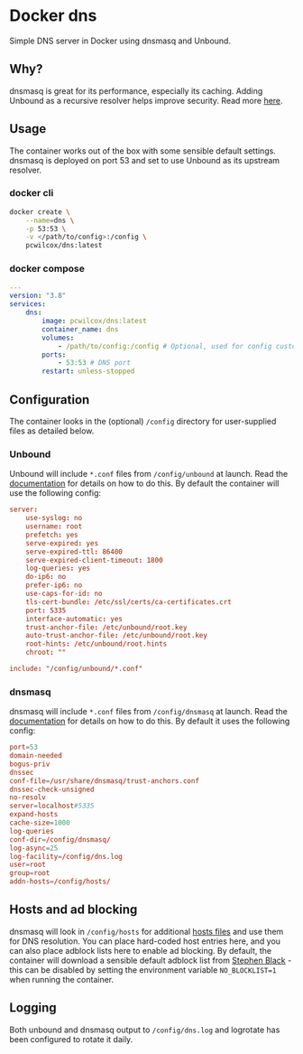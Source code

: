 # Docker dns

Simple DNS server in Docker using dnsmasq and Unbound.

## Why?

dnsmasq is great for its performance, especially its caching. Adding Unbound as a recursive resolver helps improve security. Read more [here](https://docs.pi-hole.net/guides/dns/unbound/).

## Usage

The container works out of the box with some sensible default settings. dnsmasq is deployed on port 53 and set to use Unbound as its upstream resolver.

### docker cli

```sh
docker create \
    --name=dns \
    -p 53:53 \
    -v </path/to/config>:/config \
    pcwilcox/dns:latest
```

### docker compose

```yml
---
version: "3.8"
services:
    dns:
        image: pcwilcox/dns:latest
        container_name: dns
        volumes:
            - /path/to/config:/config # Optional, used for config customization
        ports:
            - 53:53 # DNS port
        restart: unless-stopped
```

## Configuration

The container looks in the (optional) `/config` directory for user-supplied files as detailed below.

### Unbound

Unbound will include `*.conf` files from `/config/unbound` at launch. Read the [documentation](https://unbound.docs.nlnetlabs.nl/en/latest/) for details on how to do this. By default the container will use the following config:

```conf
server:
    use-syslog: no
    username: root
    prefetch: yes
    serve-expired: yes
    serve-expired-ttl: 86400
    serve-expired-client-timeout: 1800
    log-queries: yes
    do-ip6: no
    prefer-ip6: no
    use-caps-for-id: no
    tls-cert-bundle: /etc/ssl/certs/ca-certificates.crt
    port: 5335
    interface-automatic: yes
    trust-anchor-file: /etc/unbound/root.key
    auto-trust-anchor-file: /etc/unbound/root.key
    root-hints: /etc/unbound/root.hints
    chroot: ""

include: "/config/unbound/*.conf"
```

### dnsmasq

dnsmasq will include `*.conf` files from `/config/dnsmasq` at launch. Read the [documentation](https://dnsmasq.org/docs/dnsmasq-man.html) for details on how to do this. By default it uses the following config:

```conf
port=53
domain-needed
bogus-priv
dnssec
conf-file=/usr/share/dnsmasq/trust-anchors.conf
dnssec-check-unsigned
no-resolv
server=localhost#5335
expand-hosts
cache-size=1000
log-queries
conf-dir=/config/dnsmasq/
log-async=25
log-facility=/config/dns.log
user=root
group=root
addn-hosts=/config/hosts/
```

## Hosts and ad blocking

dnsmasq will look in `/config/hosts` for additional [hosts files](https://www.man7.org/linux/man-pages/man5/hosts.5.html) and use them for DNS resolution. You can place hard-coded host entries here, and you can also place adblock lists here to enable ad blocking. By default, the container will download a sensible default adblock list from [Stephen Black](https://raw.githubusercontent.com/StevenBlack/hosts/master/hosts) - this can be disabled by setting the environment variable `NO_BLOCKLIST=1` when running the container.

## Logging

Both unbound and dnsmasq output to `/config/dns.log` and logrotate has been configured to rotate it daily.
